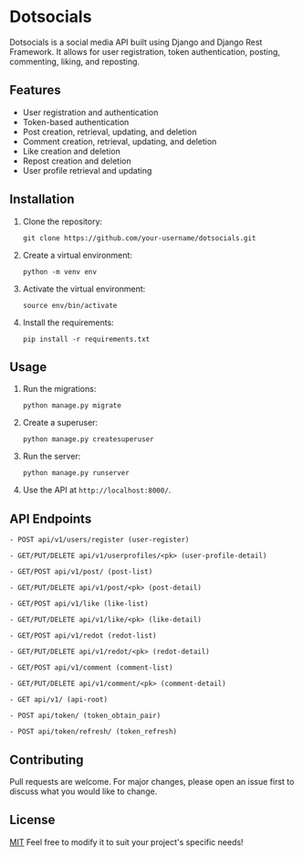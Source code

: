 # Dotsocials

Dotsocials is a social media API built using Django and Django Rest Framework. It allows for user registration, token authentication, posting, commenting, liking, and reposting.

## Features

- User registration and authentication
- Token-based authentication
- Post creation, retrieval, updating, and deletion
- Comment creation, retrieval, updating, and deletion
- Like creation and deletion
- Repost creation and deletion
- User profile retrieval and updating

## Installation

1. Clone the repository:

    ```
    git clone https://github.com/your-username/dotsocials.git
    ```

2. Create a virtual environment:

    ```
    python -m venv env
    ```

3. Activate the virtual environment:

    ```
    source env/bin/activate
    ```

4. Install the requirements:

    ```
    pip install -r requirements.txt
    ```

## Usage

1. Run the migrations:

    ```
    python manage.py migrate
    ```

2. Create a superuser:

    ```
    python manage.py createsuperuser
    ```

3. Run the server:

    ```
    python manage.py runserver
    ```

4. Use the API at `http://localhost:8000/`.

## API Endpoints
```
- POST api/v1/users/register (user-register)
```
```
- GET/PUT/DELETE api/v1/userprofiles/<pk> (user-profile-detail)
```
```
- GET/POST api/v1/post/ (post-list)
```
```
- GET/PUT/DELETE api/v1/post/<pk> (post-detail)
```
```
- GET/POST api/v1/like (like-list)
```
```
- GET/PUT/DELETE api/v1/like/<pk> (like-detail)
```
```
- GET/POST api/v1/redot (redot-list)
```
```
- GET/PUT/DELETE api/v1/redot/<pk> (redot-detail)
```
```
- GET/POST api/v1/comment (comment-list)
```
```
- GET/PUT/DELETE api/v1/comment/<pk> (comment-detail)
```
```
- GET api/v1/ (api-root)
```
```
- POST api/token/ (token_obtain_pair)
```
```
- POST api/token/refresh/ (token_refresh)
```


## Contributing

Pull requests are welcome. For major changes, please open an issue first to discuss what you would like to change.

## License

[MIT](https://choosealicense.com/licenses/mit/)
Feel free to modify it to suit your project's specific needs!

